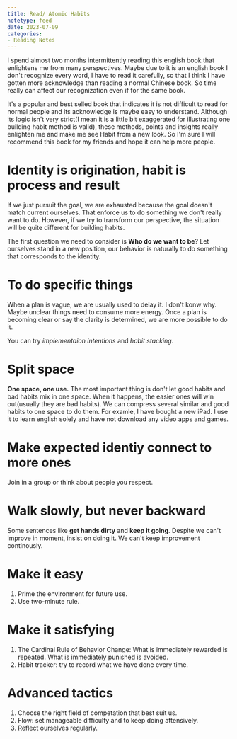 ```yaml
---
title: Read/ Atomic Habits
notetype: feed
date: 2023-07-09
categories: 
- Reading Notes
---
```


I spend almost two months intermittently reading this english book that enlightens me from many perspectives. Maybe due to it is an english book I don't recognize every word, I have to read it carefully, so that I think I have gotten more acknowledge than reading a normal Chinese book. So time really can affect our recognization even if for the same book.

It's a popular and best selled book that indicates it is not difficult to read for normal people and its acknowledge is maybe easy to understand. Although its logic isn't very strict(I mean it is a little bit exaggerated for illustrating one building habit method is valid), these methods, points and insights really enlighten me and make me see Habit from a new look. So I'm sure I will recommend this book for my friends and hope it can help more people.

# Identity is origination, habit is process and result

If we just pursuit the goal, we are exhausted because the goal doesn't match current ourselves. That enforce us to do something we don't really want to do. However, if we try to transform our perspective, the situation will be quite different for building habits. 

The first question we need to consider is **Who do we want to be**? Let ourselves stand in a new position, our behavior is naturally to do something that corresponds to the identity.

# To do specific things

When a plan is vague, we are usually used to delay it. I don't konw why. Maybe unclear things need to consume more energy. Once a plan is becoming clear or say the clarity is determined, we are more possible to do it.

You can try *implementaion intentions* and *habit stacking*.

# Split space

**One space, one use.** The most important thing is don't let good habits and bad habits mix in one  space. When it happens, the easier ones will win out(usually they are bad habits). We can compress several similar and good habits to one space to do them. For examle, I have bought a new iPad. I use it to learn english solely and have not download any video apps and games.

# Make expected identiy connect to more ones

Join in a group or think about people you respect.

# Walk slowly, but never backward

Some sentences like **get hands dirty** and **keep it going**. Despite we can't improve in moment, insist on doing it. We can't keep improvement continously.

# Make it easy

1. Prime the environment for future use.
2. Use two-minute rule.

# Make it satisfying

1. The Cardinal Rule of Behavior Change: What is immediately rewarded is repeated. What is immediately punished is avoided.
2. Habit tracker: try to record what we have done every time.

# Advanced tactics

1. Choose the right field of competation that best suit us.
2. Flow: set manageable difficulty and to keep doing attensively.
3. Reflect ourselves regularly.